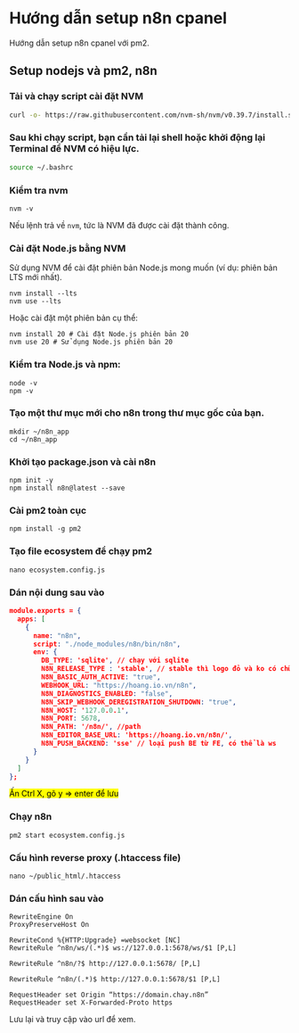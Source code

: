 # Hướng dẫn setup n8n cpanel

Hướng dẫn setup n8n cpanel với pm2.

## Setup nodejs và pm2, n8n
### Tải và chạy script cài đặt NVM
```bash
curl -o- https://raw.githubusercontent.com/nvm-sh/nvm/v0.39.7/install.sh | bash
```
### Sau khi chạy script, bạn cần tải lại shell hoặc khởi động lại Terminal để NVM có hiệu lực.
```bash
source ~/.bashrc
```
### Kiểm tra nvm
```
nvm -v
```
Nếu lệnh trả về `nvm`, tức là NVM đã được cài đặt thành công.
### Cài đặt Node.js bằng NVM
Sử dụng NVM để cài đặt phiên bản Node.js mong muốn (ví dụ: phiên bản LTS mới nhất).
```
nvm install --lts 
nvm use --lts
```
Hoặc cài đặt một phiên bản cụ thể:
```
nvm install 20 # Cài đặt Node.js phiên bản 20 
nvm use 20 # Sử dụng Node.js phiên bản 20
```
### Kiểm tra Node.js và npm:
```
node -v 
npm -v
```
### Tạo một thư mục mới cho n8n trong thư mục gốc của bạn.
```
mkdir ~/n8n_app
cd ~/n8n_app
```
### Khởi tạo package.json và cài n8n
```
npm init -y
npm install n8n@latest --save
```
### Cài pm2 toàn cục
```
npm install -g pm2
```
### Tạo file ecosystem để chạy pm2
```
nano ecosystem.config.js
```
### Dán nội dung sau vào
```json
module.exports = {
  apps: [
    {
      name: "n8n",
      script: "./node_modules/n8n/bin/n8n",
      env: {
        DB_TYPE: 'sqlite', // chạy với sqlite
        N8N_RELEASE_TYPE : 'stable', // stable thì logo đỏ và ko có chữ Dev
        N8N_BASIC_AUTH_ACTIVE: "true", 
        WEBHOOK_URL: "https://hoang.io.vn/n8n",
        N8N_DIAGNOSTICS_ENABLED: "false",
        N8N_SKIP_WEBHOOK_DEREGISTRATION_SHUTDOWN: "true",
        N8N_HOST: '127.0.0.1',
        N8N_PORT: 5678,
        N8N_PATH: '/n8n/', //path
        N8N_EDITOR_BASE_URL: 'https://hoang.io.vn/n8n/',
        N8N_PUSH_BACKEND: 'sse' // loại push BE từ FE, có thể là ws
      }
    }
  ]
};
```
<mark>Ấn Ctrl X, gõ y => enter để lưu</mark>
### Chạy n8n
```
pm2 start ecosystem.config.js
```
### Cấu hình reverse proxy (.htaccess file)
```
nano ~/public_html/.htaccess
```
### Dán cấu hình sau vào 
```
RewriteEngine On
ProxyPreserveHost On

RewriteCond %{HTTP:Upgrade} =websocket [NC]
RewriteRule ^n8n/ws/(.*)$ ws://127.0.0.1:5678/ws/$1 [P,L]

RewriteRule ^n8n/?$ http://127.0.0.1:5678/ [P,L]

RewriteRule ^n8n/(.*)$ http://127.0.0.1:5678/$1 [P,L]

RequestHeader set Origin “https://domain.chay.n8n”
RequestHeader set X-Forwarded-Proto https
```
Lưu lại và truy cập vào url để xem. 
